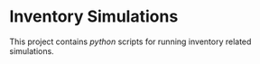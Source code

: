 # Inventory Simulations
This project contains *python* scripts for running inventory related simulations.